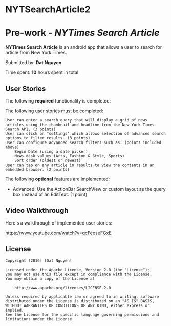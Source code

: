 # NYTSearchArticle2
# Pre-work - *NYTimes Search Article*

**NYTimes Search Article** is an android app that allows a user to search for article from New York Times.

Submitted by: **Dat Nguyen**

Time spent: **10** hours spent in total

## User Stories

The following **required** functionality is completed:

The following user stories must be completed:

    User can enter a search query that will display a grid of news articles using the thumbnail and headline from the New York Times Search API. (3 points)
    User can click on "settings" which allows selection of advanced search options to filter results. (3 points)
    User can configure advanced search filters such as: (points included above)
        Begin Date (using a date picker)
        News desk values (Arts, Fashion & Style, Sports)
        Sort order (oldest or newest)
    User can tap on any article in results to view the contents in an embedded browser. (2 points)
    


The following **optional** features are implemented:

* Advanced: Use the ActionBar SearchView or custom layout as the query box instead of an EditText. (1 point)


## Video Walkthrough 


Here's a walkthrough of implemented user stories:

https://www.youtube.com/watch?v=qcFeoseFGxE


## License

    Copyright [2016] [Dat Nguyen]

    Licensed under the Apache License, Version 2.0 (the "License");
    you may not use this file except in compliance with the License.
    You may obtain a copy of the License at

        http://www.apache.org/licenses/LICENSE-2.0

    Unless required by applicable law or agreed to in writing, software
    distributed under the License is distributed on an "AS IS" BASIS,
    WITHOUT WARRANTIES OR CONDITIONS OF ANY KIND, either express or implied.
    See the License for the specific language governing permissions and
    limitations under the License.
